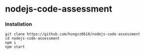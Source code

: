 # nodejs-code-assessment

### Installation

```
git clone https://github.com/hongzz0618/nodejs-code-assessment
cd nodejs-code-assessment
npm i
npm start
```